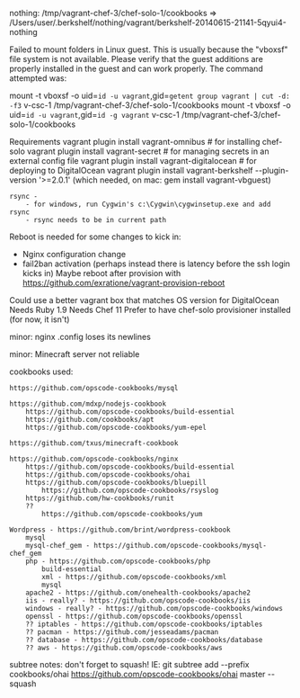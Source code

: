 
nothing: /tmp/vagrant-chef-3/chef-solo-1/cookbooks => /Users/user/.berkshelf/nothing/vagrant/berkshelf-20140615-21141-5qyui4-nothing

Failed to mount folders in Linux guest. This is usually because
the "vboxsf" file system is not available. Please verify that
the guest additions are properly installed in the guest and
can work properly. The command attempted was:

mount -t vboxsf -o uid=`id -u vagrant`,gid=`getent group vagrant | cut -d: -f3` v-csc-1 /tmp/vagrant-chef-3/chef-solo-1/cookbooks
mount -t vboxsf -o uid=`id -u vagrant`,gid=`id -g vagrant` v-csc-1 /tmp/vagrant-chef-3/chef-solo-1/cookbooks



Requirements
	vagrant plugin install vagrant-omnibus  		# for installing chef-solo
	vagrant plugin install vagrant-secret   		# for managing secrets in an external config file
	vagrant plugin install vagrant-digitalocean  	# for deploying to DigitalOcean
	vagrant plugin install vagrant-berkshelf --plugin-version '>=2.0.1'
	    (which needed, on mac: gem install vagrant-vbguest)

	rsync - 
		- for windows, run Cygwin's c:\Cygwin\cygwinsetup.exe and add rsync
		- rsync needs to be in current path

Reboot is needed for some changes to kick in:
  - Nginx configuration change
  - fail2ban activation  (perhaps instead there is latency before the ssh login kicks in)
Maybe reboot after provision with https://github.com/exratione/vagrant-provision-reboot


Could use a better vagrant box
  that matches OS version for DigitalOcean
  Needs Ruby 1.9
  Needs Chef 11
  Prefer to have chef-solo provisioner installed (for now, it isn't)


minor: nginx .config loses its newlines

minor: Minecraft server not reliable



cookbooks used:

	https://github.com/opscode-cookbooks/mysql

	https://github.com/mdxp/nodejs-cookbook
		https://github.com/opscode-cookbooks/build-essential
		https://github.com/cookbooks/apt
		https://github.com/opscode-cookbooks/yum-epel

	https://github.com/txus/minecraft-cookbook

	https://github.com/opscode-cookbooks/nginx
		https://github.com/opscode-cookbooks/build-essential
		https://github.com/opscode-cookbooks/ohai
		https://github.com/opscode-cookbooks/bluepill		
			https://github.com/opscode-cookbooks/rsyslog
		https://github.com/hw-cookbooks/runit
		??
			https://github.com/opscode-cookbooks/yum

	Wordpress - https://github.com/brint/wordpress-cookbook
		mysql
		mysql-chef_gem - https://github.com/opscode-cookbooks/mysql-chef_gem
		php - https://github.com/opscode-cookbooks/php
			build-essential
			xml - https://github.com/opscode-cookbooks/xml
			mysql
		apache2 - https://github.com/onehealth-cookbooks/apache2
		iis - really? - https://github.com/opscode-cookbooks/iis
		windows - really? - https://github.com/opscode-cookbooks/windows
		openssl - https://github.com/opscode-cookbooks/openssl
		?? iptables - https://github.com/opscode-cookbooks/iptables
		?? pacman - https://github.com/jesseadams/pacman
		?? database - https://github.com/opscode-cookbooks/database
		?? aws - https://github.com/opscode-cookbooks/aws


subtree notes: don't forget to squash!  IE:
    git subtree add --prefix cookbooks/ohai https://github.com/opscode-cookbooks/ohai master --squash		